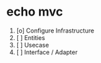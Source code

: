 # echo mvc

1. [o] Configure Infrastructure
2. [ ] Entities
3. [ ] Usecase
4. [ ] Interface / Adapter